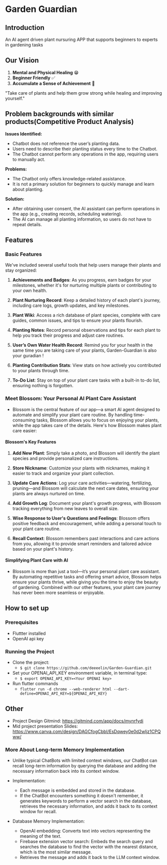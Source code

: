 # Garden Guardian

## Introduction
An AI agent driven plant nursuring APP that supports beginners to experts in gardening tasks


## Our Vision

1. **Mental and Physical Healing** 😁
2. **Beginner Friendly** ✅
3. **Accumulate a Sense of Achievement** 💯

"Take care of plants and help them grow strong while healing and improving yourself."

## Problem backgrounds with similar products(Competitive Product Analysis)

**Issues Identified:**
- Chatbot does not reference the user’s planting data.
- Users need to describe their planting status every time to the Chatbot.
- The Chatbot cannot perform any operations in the app, requiring users to manually act.

**Problems:**
- The Chatbot only offers knowledge-related assistance.
- It is not a primary solution for beginners to quickly manage and learn about planting.

**Solution:**
- After obtaining user consent, the AI assistant can perform operations in the app (e.g., creating records, scheduling watering).
- The AI can manage all planting information, so users do not have to repeat details.



## Features

### Basic Features

We've included several useful tools that help users manage their plants and stay organized:

1. **Achievements and Badges**: As you progress, earn badges for your milestones, whether it's for nurturing multiple plants or contributing to your own health.

2. **Plant Nurturing Record**: Keep a detailed history of each plant's journey, including care logs, growth updates, and key milestones.

3. **Plant Wiki**: Access a rich database of plant species, complete with care guides, common issues, and tips to ensure your plants flourish.

4. **Planting Notes**: Record personal observations and tips for each plant to help you track their progress and adjust care routines.

5. **User’s Own Water Health Record**: Remind you for your health in the same time you are taking care of your plants, Garden-Guardian is also your guradian !

6. **Planting Contribution Stats**: View stats on how actively you contributed to your plants through time.

7. **To-Do List**: Stay on top of your plant care tasks with a built-in to-do list, ensuring nothing is forgotten.

### Meet Blossom: Your Personal AI Plant Care Assistant

* Blossom is the central feature of our app—a smart AI agent designed to automate and simplify your plant care routine. By handling time-consuming tasks, Blossom allows you to focus on enjoying your plants, while the app takes care of the details. Here's how Blossom makes plant care easier:

#### Blossom's Key Features
1. **Add New Plant**: Simply take a photo, and Blossom will identify the plant species and provide personalized care instructions.

2. **Store Nickname**: Customize your plants with nicknames, making it easier to track and organize your plant collection.

3. **Update Care Actions**: Log your care activities—watering, fertilizing, pruning—and Blossom will calculate the next care dates, ensuring your plants are always nurtured on time.

4. **Add Growth Log**: Document your plant's growth progress, with Blossom tracking everything from new leaves to overall size.

5. **Wise Response to User's Questions and Feelings**: Blossom offers positive feedback and encouragement, while adding a personal touch to your plant care routine.

6. **Recall Context**: Blossom remembers past interactions and care actions from you, allowing it to provide smart reminders and tailored advice based on your plant's history.

#### Simplifying Plant Care with AI

* Blossom is more than just a tool—it’s your personal plant care assistant. By automating repetitive tasks and offering smart advice, Blossom helps ensure your plants thrive, while giving you the time to enjoy the beauty of gardening. Combined with our other features, your plant care journey has never been more seamless or enjoyable.


## How to set up

### Prerequisites
* Fluttter installed
* OpenAI api key

### Running the Project
* Clone the project:
  * `$ git clone https://github.com/deeeelin/Garden-Guardian.git` 
* Set your OPENAI_API_KEY environment variable, in terminal type:
  * `$ export OPENAI_API_KEY=<Your OPENAI key>`
* Run flutter commands 
  * `flutter run -d chrome --web-renderer html --dart-define=OPENAI_API_KEY=${OPENAI_API_KEY}`


## Other

* Project Design Gitmind: https://gitmind.com/app/docs/mynrfydi
* Mid project presentation Slides: [https://www.canva.com/design/DAGCfogCbbI/EsDqwey0e0d2wljz1CPQww/
](https://www.canva.com/design/DAGCfogCbbI/fFZyi-KFSJM0cnx7FBl9yg/view?utm_content=DAGCfogCbbI&utm_campaign=designshare&utm_medium=link&utm_source=editor)

### More About Long-term Memory Implementation
- Unlike typical ChatBots with limited context windows, our ChatBot can recall long-term information by querying the database and adding the necessary information back into its context window.
- Implementation:
  - Each message is embedded and stored in the database.
  - If the ChatBot encounters something it doesn't remember, it generates keywords to perform a vector search in the database, retrieves the necessary information, and adds it back to its context window for recall.
  
- Database Memory Implementation:
  - OpenAI embedding: Converts text into vectors representing the meaning of the text.
  - Firebase extension vector search: Embeds the search query and searches the database to find the vector with the nearest distance, which is the most similar message.
  - Retrieves the message and adds it back to the LLM context window.
